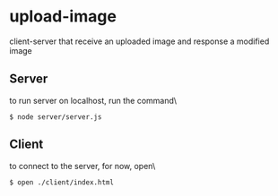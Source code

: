 # upload-image
client-server that receive an uploaded image and response a modified image

## Server
to run server on localhost, run the command\
```shell
$ node server/server.js
```
## Client
to connect to the server, for now, open\
```shell
$ open ./client/index.html
```

